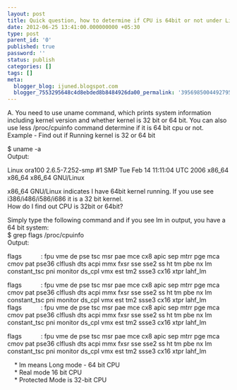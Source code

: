 ```yaml
---
layout: post
title: Quick question, how to determine if CPU is 64bit or not under Linux?
date: 2012-06-25 13:41:00.000000000 +05:30
type: post
parent_id: '0'
published: true
password: ''
status: publish
categories: []
tags: []
meta:
  blogger_blog: ijuned.blogspot.com
  blogger_7553295648c4d8ebded8b8484926da00_permalink: '3956985004492795538'
---
```

<div dir="ltr" style="text-align:left;">
<div>A. You need to use uname <span class="IL_AD" id="IL_AD12">command<span class="IL_AD_ICON"></span></span>, which prints <span class="IL_AD" id="IL_AD10">system<span class="IL_AD_ICON"></span></span> information including <span class="IL_AD" id="IL_AD11">kernel<span class="IL_AD_ICON"></span></span> version and whether kernel is 32 bit or 64 bit. You can also use less /proc/cpuinfo command determine if it is 64 bit cpu or not.<br />Example - Find out if Running kernel is 32 or 64 bit</p>
<p>$ uname -a<br />Output:</p>
<p>Linux ora100 2.6.5-7.252-smp #1 SMP Tue Feb 14 11:11:04 UTC 2006 x86_64 x86_64 x86_64 GNU/Linux</p>
<p>x86_64 GNU/Linux indicates I have 64bit kernel running. If you use see i386/i486/i586/i686 it is a 32 bit kernel.<br /><span class="IL_AD" id="IL_AD9">How do I<span class="IL_AD_ICON"></span></span> find out CPU is <span class="IL_AD" id="IL_AD3">32bit<span class="IL_AD_ICON"></span></span> or 64bit?</p>
<p>Simply type the following command and if you see lm in output, you have a 64 bit system:<br />$ grep <span class="IL_AD" id="IL_AD5">flags<span class="IL_AD_ICON"></span></span> /proc/cpuinfo<br />Output:</p>
<p>flags            : fpu vme de pse tsc msr pae mce cx8 apic sep mtrr pge mca  cmov pat pse36 clflush dts acpi mmx fxsr sse sse2 ss ht tm pbe nx lm  constant_tsc pni monitor ds_cpl vmx est tm2 ssse3 cx16 xtpr lahf_lm</p>
<p>flags            : fpu vme de pse tsc msr pae mce cx8 apic sep mtrr pge mca  cmov pat pse36 clflush dts acpi mmx fxsr sse sse2 ss ht tm pbe nx lm  constant_tsc pni monitor ds_cpl vmx est tm2 ssse3 cx16 xtpr lahf_lm<br />flags            : fpu vme de pse tsc msr pae mce cx8 apic sep mtrr pge mca  cmov pat pse36 clflush dts acpi mmx fxsr sse sse2 ss ht tm pbe nx lm  constant_tsc pni monitor ds_cpl vmx est tm2 ssse3 cx16 xtpr lahf_lm</p>
<p>flags            : fpu vme de pse tsc msr pae mce cx8 apic sep mtrr pge mca  cmov pat pse36 clflush dts acpi mmx fxsr sse sse2 ss ht tm pbe nx lm  constant_tsc pni monitor ds_cpl vmx est tm2 ssse3 cx16 xtpr lahf_lm</p>
<p>    * lm means Long mode - 64 bit CPU<br />    * Real mode 16 bit CPU<br />    * Protected Mode is 32-bit CPU</div>
</div>
